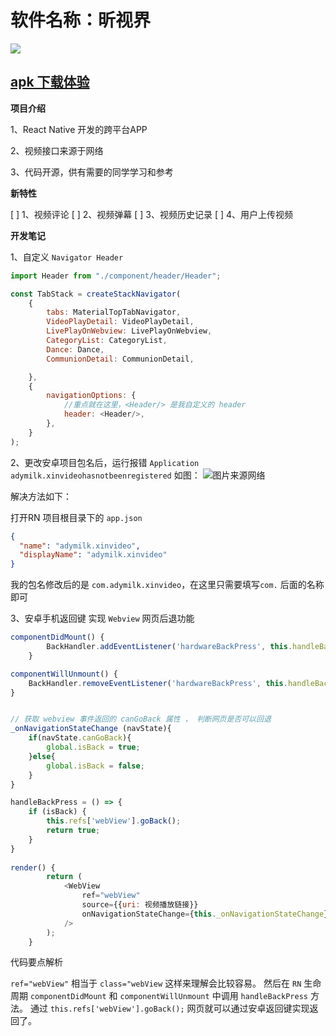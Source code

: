# 软件名称：昕视界
![](http://image.coolapk.com/apk_image/2018/1009/10/530899677927348422-205560-o_1cpbap8vv1kdb1gs498f1ceaogk17-uid-638761@1080x1920.jpg)

## [apk 下载体验](https://raw.githubusercontent.com/adymilk/ReactNative-video/master/android/app/release/app-release.apk)

**项目介绍**

1、React Native 开发的跨平台APP

2、视频接口来源于网络

3、代码开源，供有需要的同学学习和参考


**新特性**

[ ] 1、视频评论
[ ] 2、视频弹幕
[ ] 3、视频历史记录
[ ] 4、用户上传视频


**开发笔记**

1、自定义 `Navigator Header`

```js
import Header from "./component/header/Header";

const TabStack = createStackNavigator(
    {
        tabs: MaterialTopTabNavigator,
        VideoPlayDetail: VideoPlayDetail,
        LivePlayOnWebview: LivePlayOnWebview,
        CategoryList: CategoryList,
        Dance: Dance,
        CommunionDetail: CommunionDetail,

    },
    {
        navigationOptions: {
            //重点就在这里，<Header/> 是我自定义的 header
            header: <Header/>,
        },
    }
);
```

2、更改安卓项目包名后，运行报错 `Application adymilk.xinvideohasnotbeenregistered`
如图：
![图片来源网络](http://img.0551shengteng.cn/20181009-1.png)

解决方法如下：

打开RN 项目根目录下的 `app.json`
```json
{
  "name": "adymilk.xinvideo",
  "displayName": "adymilk.xinvideo"
}
```

我的包名修改后的是 `com.adymilk.xinvideo`，在这里只需要填写`com.` 后面的名称即可

3、安卓手机返回键 实现 `Webview` 网页后退功能

```js
componentDidMount() {
        BackHandler.addEventListener('hardwareBackPress', this.handleBackPress);
    }

componentWillUnmount() {
    BackHandler.removeEventListener('hardwareBackPress', this.handleBackPress);
}


// 获取 webview 事件返回的 canGoBack 属性 ， 判断网页是否可以回退
_onNavigationStateChange (navState){
    if(navState.canGoBack){
        global.isBack = true;
    }else{
        global.isBack = false;
    }
}

handleBackPress = () => {
    if (isBack) {
        this.refs['webView'].goBack();
        return true;
    }
}
    
render() {
        return (
            <WebView
                ref="webView"
                source={{uri: 视频播放链接}}
                onNavigationStateChange={this._onNavigationStateChange}
            />
        );
    }
``` 

代码要点解析

`ref="webView"` 相当于 `class="webView` 这样来理解会比较容易。
然后在 `RN` 生命周期 `componentDidMount` 和 `componentWillUnmount` 中调用 `handleBackPress` 方法。
通过 `this.refs['webView'].goBack();` 网页就可以通过安卓返回键实现返回了。

